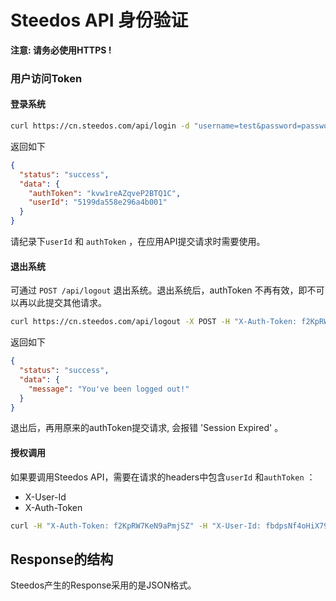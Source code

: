 # Steedos API 身份验证

**注意: 请务必使用HTTPS !**

### 用户访问Token

#### 登录系统

```bash 
curl https://cn.steedos.com/api/login -d "username=test&password=password"
```

返回如下
```json
{
  "status": "success",
  "data": {
    "authToken": "kvw1reAZqveP2BTQ1C",
    "userId": "5199da558e296a4b001"
  }
}
```

请纪录下`userId` 和 `authToken` ，在应用API提交请求时需要使用。

#### 退出系统
  
可通过 `POST /api/logout` 退出系统。退出系统后，authToken 不再有效，即不可以再以此提交其他请求。

```bash
curl https://cn.steedos.com/api/logout -X POST -H "X-Auth-Token: f2KpRW7KeN9aPmjSZ" -H "X-User-Id: fbdpsNf4oHiX79vMJ"
```

返回如下
```json
{
  "status": "success",
  "data": {
    "message": "You've been logged out!"
  }
}
```

退出后，再用原来的authToken提交请求, 会报错 'Session Expired' 。

#### 授权调用

如果要调用Steedos API，需要在请求的headers中包含`userId` 和`authToken` ：
- X-User-Id
- X-Auth-Token

```bash
curl -H "X-Auth-Token: f2KpRW7KeN9aPmjSZ" -H "X-User-Id: fbdpsNf4oHiX79vMJ" https://cn.steedos.com/api/organizations/
```

## Response的结构

Steedos产生的Response采用的是JSON格式。

